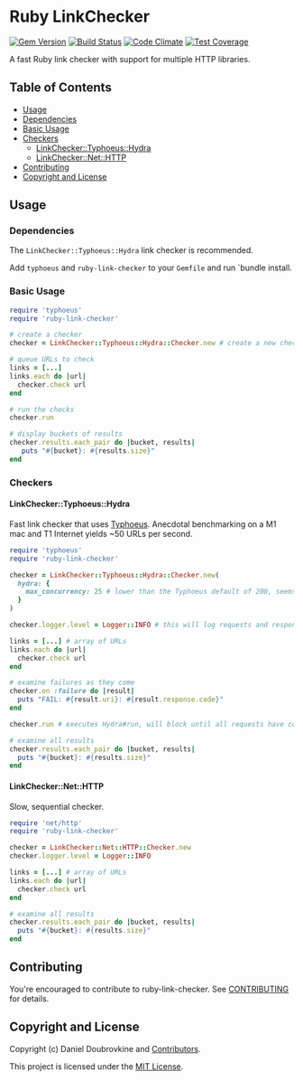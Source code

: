 Ruby LinkChecker
================

[![Gem Version](http://img.shields.io/gem/v/ruby-link-checker.svg)](http://badge.fury.io/rb/ruby-link-checker)
[![Build Status](https://github.com/dblock/ruby-link-checker/workflows/test/badge.svg?branch=main)](https://github.com/dblock/ruby-link-checker/actions)
[![Code Climate](https://codeclimate.com/github/dblock/ruby-link-checker.svg)](https://codeclimate.com/github/dblock/ruby-link-checker)
[![Test Coverage](https://api.codeclimate.com/v1/badges/164f1e23fc706b6efa63/test_coverage)](https://codeclimate.com/github/dblock/ruby-link-checker/test_coverage)

A fast Ruby link checker with support for multiple HTTP libraries.

## Table of Contents

- [Usage](#usage)
- [Dependencies](#dependencies)
- [Basic Usage](#basic-usage)
- [Checkers](#checkers)
    - [LinkChecker::Typhoeus::Hydra](#linkcheckertyphoeushydra)
    - [LinkChecker::Net::HTTP](#linkcheckernethttp)
- [Contributing](#contributing)
- [Copyright and License](#copyright-and-license)

## Usage

### Dependencies

The `LinkChecker::Typhoeus::Hydra` link checker is recommended. 

Add `typhoeus` and `ruby-link-checker` to your `Gemfile` and run `bundle install.

### Basic Usage

```ruby
require 'typhoeus'
require 'ruby-link-checker'

# create a checker
checker = LinkChecker::Typhoeus::Hydra::Checker.new # create a new checker

# queue URLs to check
links = [...]
links.each do |url|
  checker.check url
end

# run the checks
checker.run

# display buckets of results
checker.results.each_pair do |bucket, results|
   puts "#{bucket}: #{results.size}"
end
```

### Checkers

#### LinkChecker::Typhoeus::Hydra

Fast link checker that uses [Typhoeus](https://typhoeus.github.io/). Anecdotal benchmarking on a M1 mac and T1 Internet yields ~50 URLs per second.

```ruby
require 'typhoeus'
require 'ruby-link-checker'

checker = LinkChecker::Typhoeus::Hydra::Checker.new(
  hydra: {
    max_concurrency: 25 # lower than the Typhoeus default of 200, seems to start breaking around 50+
  }
)

checker.logger.level = Logger::INFO # this will log requests and response codes, no output by default

links = [...] # array of URLs
links.each do |url|
  checker.check url
end

# examine failures as they come
checker.on :failure do |result|
  puts "FAIL: #{result.uri}: #{result.response.code}"
end    

checker.run # executes Hydra#run, will block until all requests have completed

# examine all results
checker.results.each_pair do |bucket, results|
  puts "#{bucket}: #{results.size}"
end
```

#### LinkChecker::Net::HTTP

Slow, sequential checker.

```ruby
require 'net/http'
require 'ruby-link-checker'

checker = LinkChecker::Net::HTTP::Checker.new
checker.logger.level = Logger::INFO

links = [...] # array of URLs
links.each do |url|
  checker.check url
end

# examine all results
checker.results.each_pair do |bucket, results|
  puts "#{bucket}: #{results.size}"
end
```

## Contributing

You're encouraged to contribute to ruby-link-checker. See [CONTRIBUTING](CONTRIBUTING.md) for details.

## Copyright and License

Copyright (c) Daniel Doubrovkine and [Contributors](CHANGELOG.md).

This project is licensed under the [MIT License](LICENSE.md).
